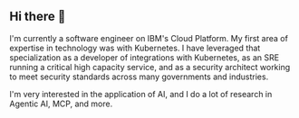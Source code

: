 ## Hi there 👋

I'm currently a software engineer on IBM's Cloud Platform. My first area of expertise in technology was with Kubernetes. I have leveraged that specialization as a developer of integrations with Kubernetes, as an SRE running a critical high capacity service, and as a security architect working to meet security standards across many governments and industries.

I'm very interested in the application of AI, and I do a lot of research in Agentic AI, MCP, and more.
